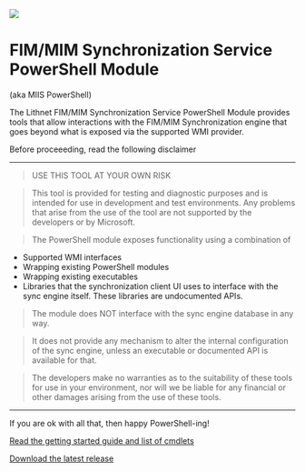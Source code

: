 ![](https://github.com/lithnet/miis-powershell/wiki/images/logo-ex-small.png)
# FIM/MIM Synchronization Service PowerShell Module
(aka MIIS PowerShell)

The Lithnet FIM/MIM Synchronization Service PowerShell Module provides tools that allow interactions with the FIM/MIM Synchronization engine that goes beyond what is exposed via the supported WMI provider.

Before proceeeding, read the following disclaimer

***
> USE THIS TOOL AT YOUR OWN RISK

> This tool is provided for testing and diagnostic purposes and is intended for use in development and test environments. Any problems that arise from the use of the tool are not supported by the developers or by Microsoft.

> The PowerShell module exposes functionality using a combination of 
 * Supported WMI interfaces
 * Wrapping existing PowerShell modules
 * Wrapping existing executables
 * Libraries that the synchronization client UI uses to interface with the sync engine itself. These libraries are undocumented APIs. 

> The module does NOT interface with the sync engine database in any way.

> It does not provide any mechanism to alter the internal configuration of the sync engine, unless an executable or documented API is available for that. 

> The developers make no warranties as to the suitability of these tools for use in your environment, nor will we be liable for any financial or other damages arising from the use of these tools.
***

If you are ok with all that, then happy PowerShell-ing!

[Read the getting started guide and list of cmdlets](https://github.com/lithnet/miis-powershell/wiki)

[Download the latest release](https://github.com/lithnet/miis-powershell/releases)
